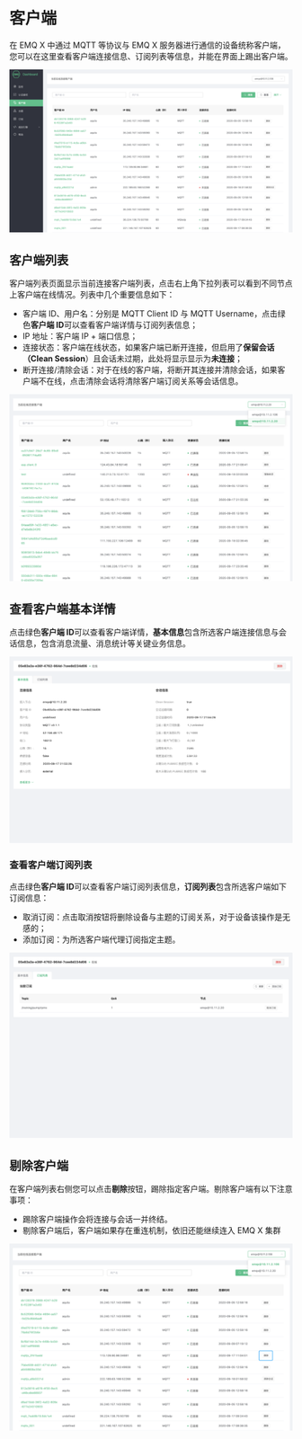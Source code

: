 # 客户端

在 EMQ X 中通过 MQTT 等协议与 EMQ X 服务器进行通信的设备统称客户端，您可以在这里查看客户端连接信息、订阅列表等信息，并能在界面上踢出客户端。

![客户端列表](./_assets/clients.png)



## 客户端列表

客户端列表页面显示当前连接客户端列表，点击右上角下拉列表可以看到不同节点上客户端在线情况。列表中几个重要信息如下：

- 客户端 ID、用户名：分别是 MQTT Client ID 与 MQTT Username，点击绿色**客户端 ID**可以查看客户端详情与订阅列表信息；
- IP 地址：客户端 IP + 端口信息；
- 连接状态：客户端在线状态，如果客户端已断开连接，但启用了**保留会话（Clean Session**）且会话未过期，此处将显示显示为**未连接**；
- 断开连接/清除会话：对于在线的客户端，将断开其连接并清除会话，如果客户端不在线，点击清除会话将清除客户端订阅关系等会话信息。

![客户端列表](./_assets/view_clients.png)



## 查看客户端基本详情

点击绿色**客户端 ID**可以查看客户端详情，**基本信息**包含所选客户端连接信息与会话信息，包含消息流量、消息统计等关键业务信息。

![客户端详情](./_assets/client_detail.png)



### 查看客户端订阅列表

点击绿色**客户端 ID**可以查看客户端订阅列表信息，**订阅列表**包含所选客户端如下订阅信息：

- 取消订阅：点击取消按钮将删除设备与主题的订阅关系，对于设备该操作是无感的；
- 添加订阅：为所选客户端代理订阅指定主题。

![订阅列表](./_assets/client_subscribe.png)



## 剔除客户端

在客户端列表右侧您可以点击**剔除**按钮，踢除指定客户端。剔除客户端有以下注意事项：

* 踢除客户端操作会将连接与会话一并终结。
* 剔除客户端后，客户端如果存在重连机制，依旧还能继续连入 EMQ X 集群

![客户端列表](./_assets/kick_out_client.png)
